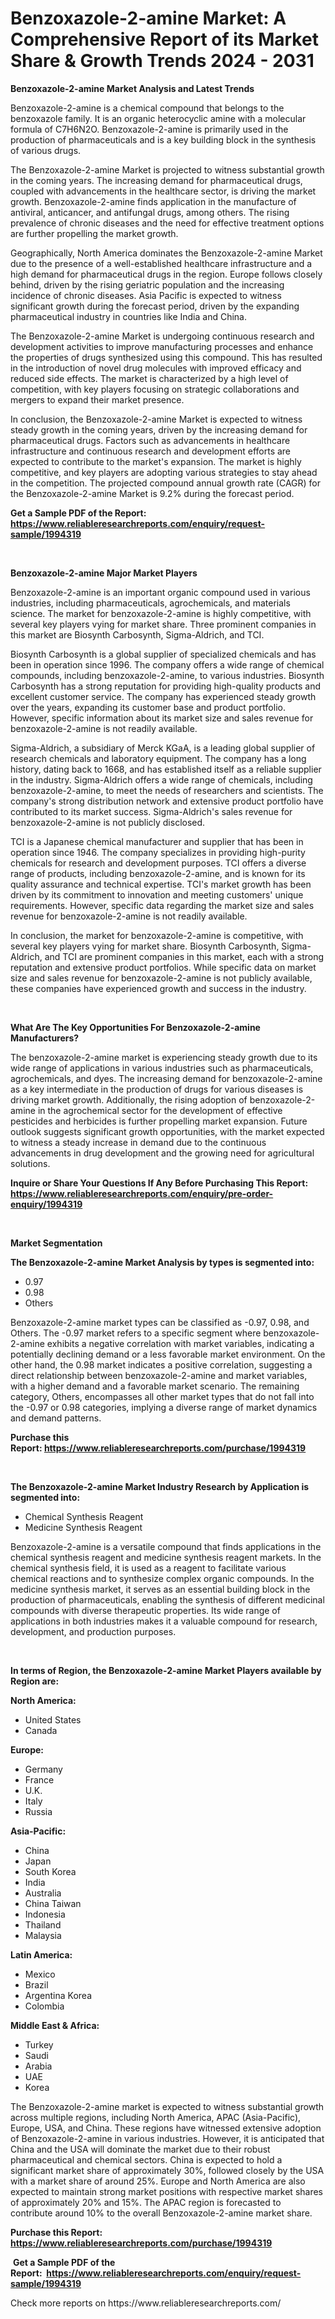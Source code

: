 <p><h1>Benzoxazole-2-amine Market: A Comprehensive Report of its Market Share & Growth Trends 2024 - 2031</h1></p><p><strong>Benzoxazole-2-amine Market Analysis and Latest Trends</strong></p>
<p><p>Benzoxazole-2-amine is a chemical compound that belongs to the benzoxazole family. It is an organic heterocyclic amine with a molecular formula of C7H6N2O. Benzoxazole-2-amine is primarily used in the production of pharmaceuticals and is a key building block in the synthesis of various drugs.</p><p>The Benzoxazole-2-amine Market is projected to witness substantial growth in the coming years. The increasing demand for pharmaceutical drugs, coupled with advancements in the healthcare sector, is driving the market growth. Benzoxazole-2-amine finds application in the manufacture of antiviral, anticancer, and antifungal drugs, among others. The rising prevalence of chronic diseases and the need for effective treatment options are further propelling the market growth.</p><p>Geographically, North America dominates the Benzoxazole-2-amine Market due to the presence of a well-established healthcare infrastructure and a high demand for pharmaceutical drugs in the region. Europe follows closely behind, driven by the rising geriatric population and the increasing incidence of chronic diseases. Asia Pacific is expected to witness significant growth during the forecast period, driven by the expanding pharmaceutical industry in countries like India and China.</p><p>The Benzoxazole-2-amine Market is undergoing continuous research and development activities to improve manufacturing processes and enhance the properties of drugs synthesized using this compound. This has resulted in the introduction of novel drug molecules with improved efficacy and reduced side effects. The market is characterized by a high level of competition, with key players focusing on strategic collaborations and mergers to expand their market presence.</p><p>In conclusion, the Benzoxazole-2-amine Market is expected to witness steady growth in the coming years, driven by the increasing demand for pharmaceutical drugs. Factors such as advancements in healthcare infrastructure and continuous research and development efforts are expected to contribute to the market's expansion. The market is highly competitive, and key players are adopting various strategies to stay ahead in the competition. The projected compound annual growth rate (CAGR) for the Benzoxazole-2-amine Market is 9.2% during the forecast period.</p></p>
<p><strong>Get a Sample PDF of the Report:&nbsp; <a href="https://www.reliableresearchreports.com/enquiry/request-sample/1994319">https://www.reliableresearchreports.com/enquiry/request-sample/1994319</a></strong></p>
<p>&nbsp;</p>
<p><strong>Benzoxazole-2-amine Major Market Players</strong></p>
<p><p>Benzoxazole-2-amine is an important organic compound used in various industries, including pharmaceuticals, agrochemicals, and materials science. The market for benzoxazole-2-amine is highly competitive, with several key players vying for market share. Three prominent companies in this market are Biosynth Carbosynth, Sigma-Aldrich, and TCI.</p><p>Biosynth Carbosynth is a global supplier of specialized chemicals and has been in operation since 1996. The company offers a wide range of chemical compounds, including benzoxazole-2-amine, to various industries. Biosynth Carbosynth has a strong reputation for providing high-quality products and excellent customer service. The company has experienced steady growth over the years, expanding its customer base and product portfolio. However, specific information about its market size and sales revenue for benzoxazole-2-amine is not readily available.</p><p>Sigma-Aldrich, a subsidiary of Merck KGaA, is a leading global supplier of research chemicals and laboratory equipment. The company has a long history, dating back to 1668, and has established itself as a reliable supplier in the industry. Sigma-Aldrich offers a wide range of chemicals, including benzoxazole-2-amine, to meet the needs of researchers and scientists. The company's strong distribution network and extensive product portfolio have contributed to its market success. Sigma-Aldrich's sales revenue for benzoxazole-2-amine is not publicly disclosed.</p><p>TCI is a Japanese chemical manufacturer and supplier that has been in operation since 1946. The company specializes in providing high-purity chemicals for research and development purposes. TCI offers a diverse range of products, including benzoxazole-2-amine, and is known for its quality assurance and technical expertise. TCI's market growth has been driven by its commitment to innovation and meeting customers' unique requirements. However, specific data regarding the market size and sales revenue for benzoxazole-2-amine is not readily available.</p><p>In conclusion, the market for benzoxazole-2-amine is competitive, with several key players vying for market share. Biosynth Carbosynth, Sigma-Aldrich, and TCI are prominent companies in this market, each with a strong reputation and extensive product portfolios. While specific data on market size and sales revenue for benzoxazole-2-amine is not publicly available, these companies have experienced growth and success in the industry.</p></p>
<p>&nbsp;</p>
<p><strong>What Are The Key Opportunities For Benzoxazole-2-amine Manufacturers?</strong></p>
<p><p>The benzoxazole-2-amine market is experiencing steady growth due to its wide range of applications in various industries such as pharmaceuticals, agrochemicals, and dyes. The increasing demand for benzoxazole-2-amine as a key intermediate in the production of drugs for various diseases is driving market growth. Additionally, the rising adoption of benzoxazole-2-amine in the agrochemical sector for the development of effective pesticides and herbicides is further propelling market expansion. Future outlook suggests significant growth opportunities, with the market expected to witness a steady increase in demand due to the continuous advancements in drug development and the growing need for agricultural solutions.</p></p>
<p><strong>Inquire or Share Your Questions If Any Before Purchasing This Report: <a href="https://www.reliableresearchreports.com/enquiry/pre-order-enquiry/1994319">https://www.reliableresearchreports.com/enquiry/pre-order-enquiry/1994319</a></strong></p>
<p>&nbsp;</p>
<p><strong>Market Segmentation</strong></p>
<p><strong>The Benzoxazole-2-amine Market Analysis by types is segmented into:</strong></p>
<p><ul><li>0.97</li><li>0.98</li><li>Others</li></ul></p>
<p><p>Benzoxazole-2-amine market types can be classified as -0.97, 0.98, and Others. The -0.97 market refers to a specific segment where benzoxazole-2-amine exhibits a negative correlation with market variables, indicating a potentially declining demand or a less favorable market environment. On the other hand, the 0.98 market indicates a positive correlation, suggesting a direct relationship between benzoxazole-2-amine and market variables, with a higher demand and a favorable market scenario. The remaining category, Others, encompasses all other market types that do not fall into the -0.97 or 0.98 categories, implying a diverse range of market dynamics and demand patterns.</p></p>
<p><strong>Purchase this Report:&nbsp;<a href="https://www.reliableresearchreports.com/purchase/1994319">https://www.reliableresearchreports.com/purchase/1994319</a></strong></p>
<p>&nbsp;</p>
<p><strong>The Benzoxazole-2-amine Market Industry Research by Application is segmented into:</strong></p>
<p><ul><li>Chemical Synthesis Reagent</li><li>Medicine Synthesis Reagent</li></ul></p>
<p><p>Benzoxazole-2-amine is a versatile compound that finds applications in the chemical synthesis reagent and medicine synthesis reagent markets. In the chemical synthesis field, it is used as a reagent to facilitate various chemical reactions and to synthesize complex organic compounds. In the medicine synthesis market, it serves as an essential building block in the production of pharmaceuticals, enabling the synthesis of different medicinal compounds with diverse therapeutic properties. Its wide range of applications in both industries makes it a valuable compound for research, development, and production purposes.</p></p>
<p>&nbsp;</p>
<p><strong>In terms of Region, the Benzoxazole-2-amine Market Players available by Region are:</strong></p>
<p>
    <p> <strong> North America: </strong>
        <ul>
            <li>United States</li>
            <li>Canada</li>
        </ul>
        </p> 
    <p> <strong> Europe: </strong>
        <ul>
            <li>Germany</li>
            <li>France</li>
            <li>U.K.</li>
            <li>Italy</li>
            <li>Russia</li>
        </ul>
        </p> 
    <p> <strong> Asia-Pacific: </strong>
        <ul>
            <li>China</li>
            <li>Japan</li>
            <li>South Korea</li>
            <li>India</li>
            <li>Australia</li>
            <li>China Taiwan</li>
            <li>Indonesia</li>
            <li>Thailand</li>
            <li>Malaysia</li>
        </ul>
        </p> 
    <p> <strong> Latin America: </strong>
        <ul>
            <li>Mexico</li>
            <li>Brazil</li>
            <li>Argentina Korea</li>
            <li>Colombia</li>
        </ul>
        </p> 
    <p> <strong> Middle East & Africa: </strong>
        <ul>
            <li>Turkey</li>
            <li>Saudi</li>
            <li>Arabia</li>
            <li>UAE</li>
            <li>Korea</li>
        </ul>
    </p>
    </p>
<p><p>The Benzoxazole-2-amine market is expected to witness substantial growth across multiple regions, including North America, APAC (Asia-Pacific), Europe, USA, and China. These regions have witnessed extensive adoption of Benzoxazole-2-amine in various industries. However, it is anticipated that China and the USA will dominate the market due to their robust pharmaceutical and chemical sectors. China is expected to hold a significant market share of approximately 30%, followed closely by the USA with a market share of around 25%. Europe and North America are also expected to maintain strong market positions with respective market shares of approximately 20% and 15%. The APAC region is forecasted to contribute around 10% to the overall Benzoxazole-2-amine market share.</p></p>
<p><strong>Purchase this Report: <a href="https://www.reliableresearchreports.com/purchase/1994319">https://www.reliableresearchreports.com/purchase/1994319</a></strong></p>
<p>&nbsp;<strong>Get a Sample PDF of the Report:&nbsp;&nbsp;<a href="https://www.reliableresearchreports.com/enquiry/request-sample/1994319">https://www.reliableresearchreports.com/enquiry/request-sample/1994319</a></strong></p>
<p><strong></strong></p>
<p>Check more reports on https://www.reliableresearchreports.com/</p>